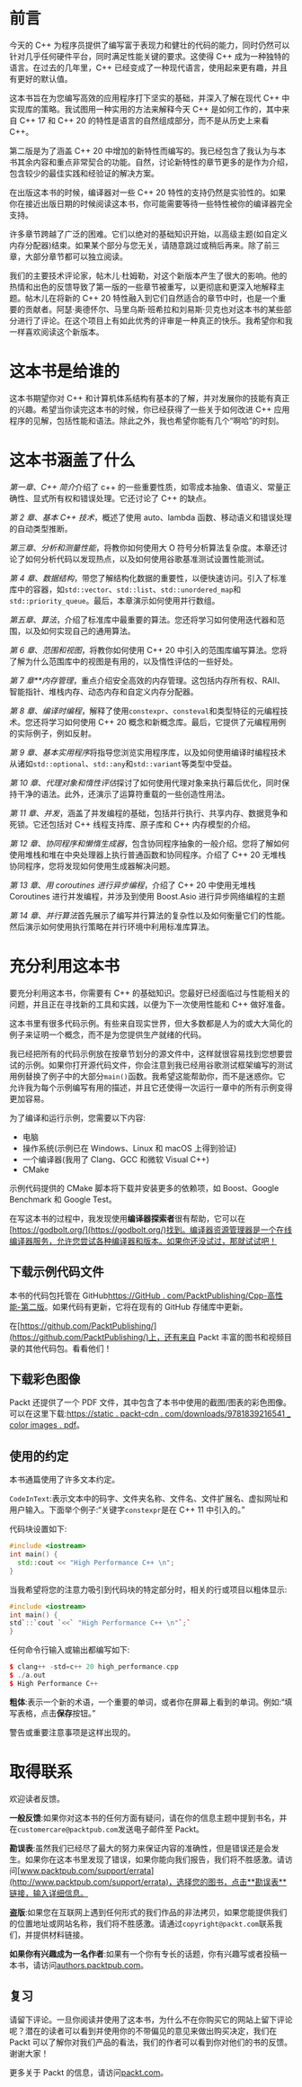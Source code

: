 # 前言

今天的 C++ 为程序员提供了编写富于表现力和健壮的代码的能力，同时仍然可以针对几乎任何硬件平台，同时满足性能关键的要求。这使得 C++ 成为一种独特的语言。在过去的几年里，C++ 已经变成了一种现代语言，使用起来更有趣，并且有更好的默认值。

这本书旨在为您编写高效的应用程序打下坚实的基础，并深入了解在现代 C++ 中实现库的策略。我试图用一种实用的方法来解释今天 C++ 是如何工作的，其中来自 C++ 17 和 C++ 20 的特性是语言的自然组成部分，而不是从历史上来看 C++。

第二版是为了涵盖 C++ 20 中增加的新特性而编写的。我已经包含了我认为与本书其余内容和重点非常契合的功能。自然，讨论新特性的章节更多的是作为介绍，包含较少的最佳实践和经验证的解决方案。

在出版这本书的时候，编译器对一些 C++ 20 特性的支持仍然是实验性的。如果你在接近出版日期的时候阅读这本书，你可能需要等待一些特性被你的编译器完全支持。

许多章节跨越了广泛的困难。它们以绝对的基础知识开始，以高级主题(如自定义内存分配器)结束。如果某个部分与您无关，请随意跳过或稍后再来。除了前三章，大部分章节都可以独立阅读。

我们的主要技术评论家，帖木儿·杜姆勒，对这个新版本产生了很大的影响。他的热情和出色的反馈导致了第一版的一些章节被重写，以更彻底和更深入地解释主题。帖木儿在将新的 C++ 20 特性融入到它们自然适合的章节中时，也是一个重要的贡献者。阿瑟·奥德怀尔、马里乌斯·班希拉和刘易斯·贝克也对这本书的某些部分进行了评论。在这个项目上有如此优秀的评审是一种真正的快乐。我希望你和我一样喜欢阅读这个新版本。

# 这本书是给谁的

这本书期望你对 C++ 和计算机体系结构有基本的了解，并对发展你的技能有真正的兴趣。希望当你读完这本书的时候，你已经获得了一些关于如何改进 C++ 应用程序的见解，包括性能和语法。除此之外，我也希望你能有几个“啊哈”的时刻。

# 这本书涵盖了什么

*第一章*、*C++ 简介*介绍了 c++ 的一些重要性质，如零成本抽象、值语义、常量正确性、显式所有权和错误处理。它还讨论了 C++ 的缺点。

*第 2 章*、*基本 C++ 技术*，概述了使用 auto、lambda 函数、移动语义和错误处理的自动类型推断。

*第三章*、*分析和测量性能*，将教你如何使用大 O 符号分析算法复杂度。本章还讨论了如何分析代码以发现热点，以及如何使用谷歌基准测试设置性能测试。

*第 4 章*、*数据结构*，带您了解结构化数据的重要性，以便快速访问。引入了标准库中的容器，如`std::vector`、`std::list`、`std::unordered_map`和`std::priority_queue`。最后，本章演示如何使用并行数组。

*第五章*、*算法*，介绍了标准库中最重要的算法。您还将学习如何使用迭代器和范围，以及如何实现自己的通用算法。

*第 6 章*、*范围和视图*，将教你如何使用 C++ 20 中引入的范围库编写算法。您将了解为什么范围库中的视图是有用的，以及惰性评估的一些好处。

*第 7 章**内存管理*，重点介绍安全高效的内存管理。这包括内存所有权、RAII、智能指针、堆栈内存、动态内存和自定义内存分配器。

*第 8 章*、*编译时编程*，解释了使用`constexpr`、`consteval`和类型特征的元编程技术。您还将学习如何使用 C++ 20 概念和新概念库。最后，它提供了元编程用例的实际例子，例如反射。

*第 9 章*、*基本实用程序*将指导您浏览实用程序库，以及如何使用编译时编程技术从诸如`std::optional`、`std::any`和`std::variant`等类型中受益。

*第 10 章*、*代理对象和惰性评估*探讨了如何使用代理对象来执行幕后优化，同时保持干净的语法。此外，还演示了运算符重载的一些创造性用法。

*第 11 章*、*并发*，涵盖了并发编程的基础，包括并行执行、共享内存、数据竞争和死锁。它还包括对 C++ 线程支持库、原子库和 C++ 内存模型的介绍。

*第 12 章*、*协同程序和懒惰生成器*，包含协同程序抽象的一般介绍。您将了解如何使用堆栈和堆在中央处理器上执行普通函数和协同程序。介绍了 C++ 20 无堆栈协同程序，您将发现如何使用生成器解决问题。

*第 13 章*、*用 coroutines 进行异步编程*，介绍了 C++ 20 中使用无堆栈 Coroutines 进行并发编程，并涉及到使用 Boost.Asio 进行异步网络编程的主题

*第 14 章*、*并行算法*首先展示了编写并行算法的复杂性以及如何衡量它们的性能。然后演示如何使用执行策略在并行环境中利用标准库算法。

# 充分利用这本书

要充分利用这本书，你需要有 C++ 的基础知识。您最好已经面临过与性能相关的问题，并且正在寻找新的工具和实践，以便为下一次使用性能和 C++ 做好准备。

这本书里有很多代码示例。有些来自现实世界，但大多数都是人为的或大大简化的例子来证明一个概念，而不是为您提供生产就绪的代码。

我已经把所有的代码示例放在按章节划分的源文件中，这样就很容易找到您想要尝试的示例。如果你打开源代码文件，你会注意到我已经用谷歌测试框架编写的测试用例替换了例子中的大部分`main()`函数。我希望这能帮助你，而不是迷惑你。它允许我为每个示例编写有用的描述，并且它还使得一次运行一章中的所有示例变得更加容易。

为了编译和运行示例，您需要以下内容:

*   电脑
*   操作系统(示例已在 Windows、Linux 和 macOS 上得到验证)
*   一个编译器(我用了 Clang、GCC 和微软 Visual C++)
*   CMake

示例代码提供的 CMake 脚本将下载并安装更多的依赖项，如 Boost、Google Benchmark 和 Google Test。

在写这本书的过程中，我发现使用**编译器探索者**很有帮助，它可以在[https://godbolt.org/](https://godbolt.org/)找到。编译器资源管理器是一个在线编译器服务，允许您尝试各种编译器和版本。如果你还没试过，那就试试吧！

## 下载示例代码文件

本书的代码包托管在 GitHub[https://GitHub . com/PacktPublishing/Cpp-高性能-第二版](https://github.com/PacktPublishing/Cpp-High-Performance-Second-Edition)。如果代码有更新，它将在现有的 GitHub 存储库中更新。

在[https://github.com/PacktPublishing/](https://github.com/PacktPublishing/)上，还有来自 Packt 丰富的图书和视频目录的其他代码包。看看他们！

## 下载彩色图像

Packt 还提供了一个 PDF 文件，其中包含了本书中使用的截图/图表的彩色图像。可以在这里下载:[https://static . packt-cdn . com/downloads/9781839216541 _ color images . pdf](https://static.packt-cdn.com/downloads/9781839216541_ColorImages.pdf)。

## 使用的约定

本书通篇使用了许多文本约定。

`CodeInText`:表示文本中的码字、文件夹名称、文件名、文件扩展名、虚拟网址和用户输入。下面举个例子:“关键字`constexpr`是在 C++ 11 中引入的。”

代码块设置如下:

```cpp
#include <iostream>
int main() {
  std::cout << "High Performance C++ \n"; 
} 
```

当我希望将您的注意力吸引到代码块的特定部分时，相关的行或项目以粗体显示:

```cpp
#include <iostream>
int main() {
std`::`cout `<<` "High Performance C++ \n"`;`
} 
```

任何命令行输入或输出都编写如下:

```cpp
$ clang++ -std=c++ 20 high_performance.cpp
$ ./a.out
$ High Performance C++ 
```

**粗体**:表示一个新的术语，一个重要的单词，或者你在屏幕上看到的单词。例如:“填写表格，点击**保存**按钮。”

警告或重要注意事项是这样出现的。

# 取得联系

欢迎读者反馈。

**一般反馈**:如果你对这本书的任何方面有疑问，请在你的信息主题中提到书名，并在`customercare@packtpub.com`发送电子邮件至 Packt。

**勘误表**:虽然我们已经尽了最大的努力来保证内容的准确性，但是错误还是会发生。如果你在这本书里发现了错误，如果你能向我们报告，我们将不胜感激。请访问[www.packtpub.com/support/errata](http://www.packtpub.com/support/errata)，选择您的图书，点击**勘误表**链接，输入详细信息。

**盗版**:如果您在互联网上遇到任何形式的我们作品的非法拷贝，如果您能提供我们的位置地址或网站名称，我们将不胜感激。请通过`copyright@packt.com`联系我们，并提供材料链接。

**如果你有兴趣成为一名作者**:如果有一个你有专长的话题，你有兴趣写或者投稿一本书，请访问[authors.packtpub.com](http://authors.packtpub.com)。

## 复习

请留下评论。一旦你阅读并使用了这本书，为什么不在你购买它的网站上留下评论呢？潜在的读者可以看到并使用你的不带偏见的意见来做出购买决定，我们在 Packt 可以了解你对我们产品的看法，我们的作者可以看到你对他们的书的反馈。谢谢大家！

更多关于 Packt 的信息，请访问[packt.com](http://packt.com)。